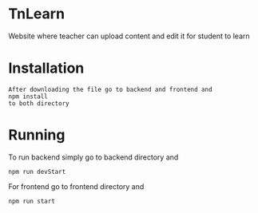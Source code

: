 # TnLearn
Website where teacher can upload content and edit it for student to learn

# Installation
```
After downloading the file go to backend and frontend and 
npm install
to both directory
```

# Running
To run backend simply go to backend directory and 
``` 
npm run devStart
```
For frontend go to frontend directory and
``` 
npm run start
```